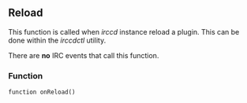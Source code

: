 ## Reload

This function is called when *irccd* instance reload a plugin. This can be done
within the *irccdctl* utility.

There are **no** IRC events that call this function.

### Function

	function onReload()

<!--- vim: set syntax=mkd: -->
